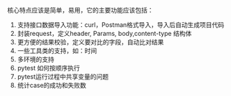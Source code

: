 核心特点应该是简单，易用，它的主要功能应该包括：
1. 支持接口数据导入功能：curl，Postman格式导入，导入后自动生成项目代码
2. 封装request，定义header, Params, body,content-type 结构体
3. 更方便的结果校验，定义要对比的字段，自动比对结果
4. 一些工具类的支持，如：时间
5. 多环境的支持
6. pytest 如何按顺序执行
7. pytest运行过程中共享变量的问题
8. 统计case的成功和失败数

